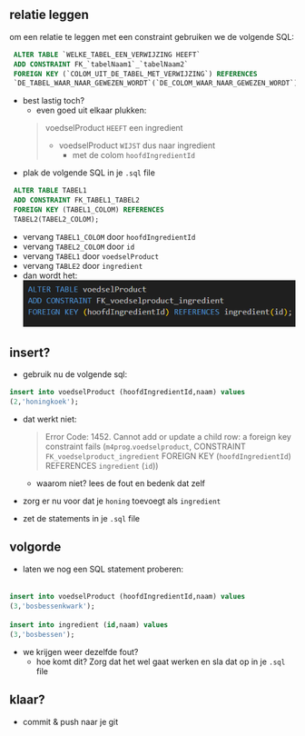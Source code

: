 
## relatie leggen

om een relatie te leggen met een constraint gebruiken we de volgende SQL:


```SQL
 ALTER TABLE `WELKE_TABEL_EEN_VERWIJZING HEEFT`
 ADD CONSTRAINT FK_`tabelNaam1`_`tabelNaam2`
 FOREIGN KEY (`COLOM_UIT_DE_TABEL_MET_VERWIJZING`) REFERENCES  
 `DE_TABEL_WAAR_NAAR_GEWEZEN_WORDT`(`DE_COLOM_WAAR_NAAR_GEWEZEN_WORDT`);
```

- best lastig toch?
    - even goed uit elkaar plukken:
    > voedselProduct `HEEFT` een ingredient
    > - voedselProduct `WIJST` dus naar ingredient
    >   - met de colom `hoofdIngredientId`
- plak de volgende SQL in je `.sql` file

```SQL
 ALTER TABLE TABEL1
 ADD CONSTRAINT FK_TABEL1_TABEL2
 FOREIGN KEY (TABEL1_COLOM) REFERENCES  
 TABEL2(TABEL2_COLOM);
```

- vervang `TABEL1_COLOM` door `hoofdIngredientId`
- vervang `TABEL2_COLOM` door `id`
- vervang `TABEL1` door `voedselProduct`
- vervang `TABLE2` door `ingredient`
- dan wordt het:
![](img/altertable.PNG)

## insert?

- gebruik nu de volgende sql:
```SQL
insert into voedselProduct (hoofdIngredientId,naam) values 
(2,'honingkoek');
```

- dat werkt niet:
    > Error Code: 1452. Cannot add or update a child row: a foreign key constraint fails (`m4prog`.`voedselproduct`, CONSTRAINT `FK_voedselproduct_ingredient` FOREIGN KEY (`hoofdIngredientId`) REFERENCES `ingredient` (`id`))
    - waarom niet? lees de fout en bedenk dat zelf
- zorg er nu voor dat je `honing` toevoegt als `ingredient`

- zet de statements in je `.sql` file

## volgorde

- laten we nog een SQL statement proberen:
```SQL

insert into voedselProduct (hoofdIngredientId,naam) values 
(3,'bosbessenkwark');

insert into ingredient (id,naam) values 
(3,'bosbessen');

```

- we krijgen weer dezelfde fout?
    - hoe komt dit? Zorg dat het wel gaat werken en sla dat op in je `.sql` file


## klaar?

- commit & push naar je git